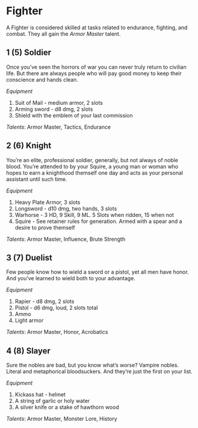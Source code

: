 # Fighter
A Fighter is considered skilled at tasks related to endurance, fighting, and combat. They all gain the *Armor Master* talent.
## 1 (5) Soldier
Once you’ve seen the horrors of war you can never truly return to civilian life. But there are always people who will pay good money to keep their conscience and hands clean.

*Equipment*
1. Suit of Mail - medium armor, 2 slots
1. Arming sword - d8 dmg, 2 slots
1. Shield with the emblem of your last commission

*Talents*: Armor Master, Tactics, Endurance
## 2 (6) Knight
You’re an elite, professional soldier, generally, but not always of noble blood. You’re attended to by your Squire, a young man or woman who hopes to earn a knighthood themself one day and acts as your personal assistant until such time.

*Equipment*
1. Heavy Plate Armor, 3 slots
1. Longsword - d10 dmg, two hands, 3 slots
1. Warhorse - 3 HD, 9 Skill, 9 ML. 5 Slots when ridden, 15 when not
1. Squire - See retainer rules for generation. Armed with a spear and a desire to prove themself

*Talents*: Armor Master, Influence, Brute Strength
## 3 (7) Duelist
Few people know how to wield a sword or a pistol, yet all men have honor. And you’ve learned to wield both to your advantage.

*Equipment*
1. Rapier - d8 dmg, 2 slots
1. Pistol - d6 dmg, loud, 2 slots total
1. Ammo
1. Light armor

*Talents*: Armor Master, Honor, Acrobatics
## 4 (8) Slayer
Sure the nobles are bad, but you know what’s worse? Vampire nobles. Literal and metaphorical bloodsuckers. And they’re just the first on your list.

*Equipment*
1. Kickass hat - helmet
1. A string of garlic or holy water
1. A silver knife or a stake of hawthorn wood

*Talents*: Armor Master, Monster Lore, History